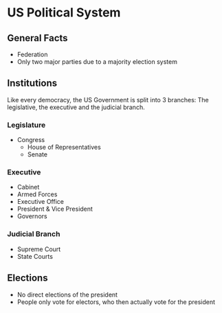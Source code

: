 # US Political System

## General Facts

- Federation
- Only two major parties due to a majority election system

## Institutions

Like every democracy, the US Government is split into 3 branches: The legislative, the executive and
the judicial branch.

### Legislature

- Congress
  - House of Representatives
  - Senate

### Executive

- Cabinet
- Armed Forces
- Executive Office
- President & Vice President
- Governors

### Judicial Branch

- Supreme Court
- State Courts

## Elections

- No direct elections of the president
- People only vote for electors, who then actually vote for the president

